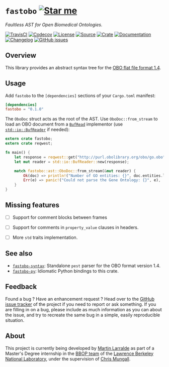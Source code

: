 # `fastobo` [![Star me](https://img.shields.io/github/stars/fastobo/fastobo.svg?style=social&label=Star&maxAge=3600)](https://github.com/fastobo/fastobo/stargazers)

*Faultless AST for Open Biomedical Ontologies.*

[![TravisCI](https://img.shields.io/travis/fastobo/fastobo/master.svg?maxAge=600&style=flat-square)](https://travis-ci.org/fastobo/fastobo/branches)
[![Codecov](https://img.shields.io/codecov/c/gh/fastobo/fastobo/master.svg?style=flat-square&maxAge=600)](https://codecov.io/gh/fastobo/fastobo)
[![License](https://img.shields.io/badge/license-MIT-blue.svg?style=flat-square&maxAge=2678400)](https://choosealicense.com/licenses/mit/)
[![Source](https://img.shields.io/badge/source-GitHub-303030.svg?maxAge=2678400&style=flat-square)](https://github.com/fastobo/fastobo)
[![Crate](https://img.shields.io/crates/v/fastobo.svg?maxAge=600&style=flat-square)](https://crates.io/crates/fastobo)
[![Documentation](https://img.shields.io/badge/docs.rs-latest-4d76ae.svg?maxAge=2678400&style=flat-square)](https://docs.rs/fastobo)
[![Changelog](https://img.shields.io/badge/keep%20a-changelog-8A0707.svg?maxAge=2678400&style=flat-square)](https://github.com/fastobo/fastobo/blob/master/fastobo/CHANGELOG.md)
[![GitHub issues](https://img.shields.io/github/issues/fastobo/fastobo.svg?style=flat-square)](https://github.com/fastobo/fastobo/issues)


## Overview

This library provides an abstract syntax tree for the [OBO flat file format 1.4](http://owlcollab.github.io/oboformat/doc/obo-syntax.html).


## Usage

Add `fastobo` to the `[dependencies]` sections of your `Cargo.toml` manifest:
```toml
[dependencies]
fastobo = "0.1.0"
```

The `OboDoc` struct acts as the root of the AST. Use `OboDoc::from_stream` to load an OBO document
from a [`BufRead`](https://doc.rust-lang.org/std/io/trait.BufRead.html) implementor
(use [`std::io::BufReader`](https://doc.rust-lang.org/std/io/struct.BufReader.html) if needed):

```rust
extern crate fastobo;
extern crate reqwest;

fn main() {
    let response = reqwest::get("http://purl.obolibrary.org/obo/go.obo").unwrap();
    let mut reader = std::io::BufReader::new(response);

    match fastobo::ast::OboDoc::from_stream(&mut reader) {
        Ok(doc) => println!("Number of GO entities: {}", doc.entities.len()),
        Err(e) => panic!("Could not parse the Gene Ontology: {}", e),
    }
}
```


## Missing features

* [ ] Support for comment blocks between frames
* [ ] Support for comments in `property_value` clauses in headers.
* [ ] More `std` traits implementation.


## See also

* [`fastobo-syntax`](https://crates.io/crates/fastobo-syntax): Standalone `pest` parser for the OBO
  format version 1.4.
* [`fastobo-py`](https://pypi.org/project/fastobo/): Idiomatic Python bindings to this crate.


## Feedback

Found a bug ? Have an enhancement request ? Head over to the
[GitHub issue tracker](https://github.com/fastobo/fastobo/issues) of the project if
you need to report or ask something. If you are filling in on a bug, please include as much
information as you can about the issue, and try to recreate the same bug in a simple, easily
reproducible situation.


## About

This project is currently being developed by [Martin Larralde](https://github.com/althonos)
as part of a Master's Degree internship in the [BBOP team](http://berkeleybop.org/) of the
[Lawrence Berkeley National Laboratory](https://www.lbl.gov/), under the supervision of
[Chris Mungall](http://biosciences.lbl.gov/profiles/chris-mungall/).
